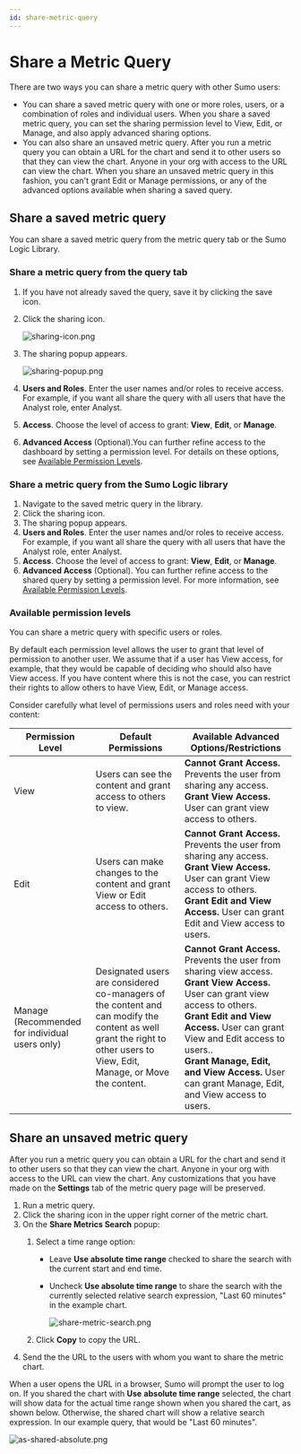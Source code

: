 ```yaml
---
id: share-metric-query
---
```


# Share a Metric Query

There are two ways you can share a metric query with other Sumo users:

* You can share a saved metric query with one or more roles, users, or a combination of roles and individual users. When you share a saved metric query, you can set the sharing permission level to View, Edit, or Manage, and also apply advanced sharing options.
* You can also share an unsaved metric query. After you run a metric query you can obtain a URL for the chart and send it to other users so that they can view the chart. Anyone in your org with access to the URL can view the chart. When you share an unsaved metric query in this fashion, you can't grant Edit or Manage permissions, or any of the advanced options available when sharing a saved query. 

## Share a saved metric query

You can share a saved metric query from the metric query tab or the Sumo
Logic Library. 

### Share a metric query from the query tab

1. If you have not already saved the query, save it by clicking the save icon. 
1. Click the sharing icon.  

    ![sharing-icon.png](/img/metrics/sharing-icon.png)

1. The sharing popup appears.  

    ![sharing-popup.png](/img/metrics/sharing-popup.png)

1. **Users and Roles**. Enter the user names and/or roles to receive access. For example, if you want all share the query with all users that have the Analyst role, enter Analyst.
1. **Access**. Choose the level of access to grant: **View**, **Edit**, or **Manage**.
1. **Advanced Access** (Optional).You can further refine access to the dashboard by setting a permission level. For details on these options, see [Available Permission Levels](#available-permission-levels).

### Share a metric query from the Sumo Logic library

1. Navigate to the saved metric query in the library.
1. Click the sharing icon.  
1. The sharing popup appears.  
1. **Users and Roles**. Enter the user names and/or roles to receive access. For example, if you want all share the query with all users that have the Analyst role, enter Analyst.
1. **Access**. Choose the level of access to grant: **View**, **Edit**, or **Manage**. 
1. **Advanced Access** (Optional). You can further refine access to the shared query by setting a permission level. For more information, see [Available Permission Levels](#available-permission-levels).

### Available permission levels 

You can share a metric query with specific users or roles. 

By default each permission level allows the user to grant that level of permission to another user. We assume that if a user has View access, for example, that they would be capable of deciding who should also have View access. If you have content where this is not the case, you can restrict their rights to allow others to have View, Edit, or Manage access.

Consider carefully what level of permissions users and roles need with your content:

| Permission Level | Default Permissions | Available Advanced Options/Restrictions |
| -- | -- | -- |
| View | Users can see the content and grant access to others to view. | **Cannot Grant Access.** Prevents the user from sharing any access.<br/>**Grant View Access.** User can grant view access to others. |
| Edit | Users can make changes to the content and grant View or Edit access to others. | **Cannot Grant Access.** Prevents the user from sharing any access.<br/>**Grant View Access.** User can grant View access to others.<br/>**Grant Edit and View Access.** User can grant Edit and View access to users. |
| Manage (Recommended for individual users only) | Designated users are considered co-managers of the content and can modify the content as well grant the right to other users to View, Edit, Manage, or Move the content. | **Cannot Grant Access.** Prevents the user from sharing view access.<br/>**Grant View Access.** User can grant view access to others.<br/>**Grant Edit and View Access.** User can grant View and Edit access to users..<br/>**Grant Manage, Edit, and View Access.** User can grant Manage, Edit, and View access to users. |

## Share an unsaved metric query

After you run a metric query you can obtain a URL for the chart and send it to other users so that they can view the chart. Anyone in your org with access to the URL can view the chart. Any customizations that you have made on the **Settings** tab of the metric query page will be preserved. 

1. Run a metric query.
1. Click the sharing icon in the upper right corner of the metric chart.
1. On the **Share Metrics Search** popup:
    1. Select a time range option:
        * Leave **Use absolute time range** checked to share the search with the current start and end time.
        * Uncheck **Use absolute time range** to share the search with the currently selected relative search expression, "Last 60 minutes" in the example chart.  

            ![share-metric-search.png](/img/metrics/share-metric-search.png)

    1. Click **Copy** to copy the URL. 
1. Send the the URL to the users with whom you want to share the metric
    chart.

When a user opens the URL in a browser, Sumo will prompt the user to log on. If you shared the chart with **Use** **absolute time range** selected, the chart will show data for the actual time range shown when you shared the cart, as shown below. Otherwise, the shared chart will show a relative search expression. In our example query, that would be "Last 60 minutes".

![as-shared-absolute.png](/img/metrics/as-shared-absolute.png)
